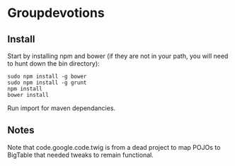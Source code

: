 # Groupdevotions

## Install

Start by installing npm and bower (if they are not in your path, you will need to hunt down the bin directory):

```shell
sudo npm install -g bower
sudo npm install -g grunt
npm install
bower install
```


Run import for maven dependancies.


## Notes

Note that code.google.code.twig is from a dead project to map POJOs to BigTable that needed
tweaks to remain functional.

